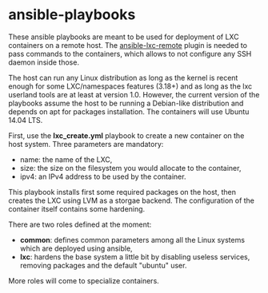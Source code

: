 # ansible-playbooks

These ansible playbooks are meant to be used for deployment of LXC containers on a remote host. The [ansible-lxc-remote](https://github.com/ackbar/ansible-playbook) plugin is needed to pass commands to the containers, which allows to not configure any SSH daemon inside those.

The host can run any Linux distribution as long as the kernel is recent enough for some LXC/namespaces features (3.18+) and as long as the lxc userland tools are at least at version 1.0. However, the current version of the playbooks assume the host to be running a Debian-like distribution and depends on apt for packages installation. The containers will use Ubuntu 14.04 LTS.

First, use the **lxc_create.yml** playbook to create a new container on the host system. Three parameters are mandatory:

  * name: the name of the LXC,
  * size: the size on the filesystem you would allocate to the container,
  * ipv4: an IPv4 address to be used by the container.

This playbook installs first some required packages on the host, then creates the LXC using LVM as a storgae backend. The configuration of the container itself contains some hardening.

There are two roles defined at the moment:

  * **common**: defines common parameters among all the Linux systems which are deployed using ansible,
  * **lxc**: hardens the base system a little bit by disabling useless services, removing packages and the default "ubuntu" user.

More roles will come to specialize containers.
